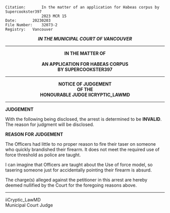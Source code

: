 	Citation:       In the matter of an application for Habeas corpus by Supercookster397
                	2023 MCR 15
	Date:		20230203
	File Number:	32073-2
	Registry:	Vancouver

<p align="center"><b><i>IN THE MUNICIPAL COURT OF VANCOUVER</b></i>

---

<p align="center"><b>
				IN THE MATTER OF
<br><br>			AN APPLICATION FOR HABEAS CORPUS
<br>                            BY SUPERCOOKSTER397
<br>				

---

<p align="center">		
				NOTICE OF JUDGEMENT
<br>				OF THE
<br>				HONOURABLE JUDGE IICRYPTIC_LAWMD

</b>
	
---

**JUDGEMENT**

With the following being disclosed, the arrest is determined to be **INVALID**. The reason for judgment will be disclosed.

**REASON FOR JUDGEMENT**

The Officers had little to no proper reason to fire their taser on someone who quickly brandished their firearm. It does not meet the required use of force threshold as police are taught. 

I can imagine that Officers are taught about the Use of force model, so tasering someone just for accidentally pointing their firearm is absurd. 

The charge(s) alleged against the petitioner in this arrest are hereby deemed nullified by the Court for the foregoing reasons above. 
	
---

iiCryptic_LawMD <br>
Municipal Court Judge
